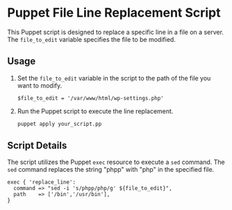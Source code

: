 # Puppet File Line Replacement Script

This Puppet script is designed to replace a specific line in a file on a server. The `file_to_edit` variable specifies the file to be modified.

## Usage

1. Set the `file_to_edit` variable in the script to the path of the file you want to modify.

    ```puppet
    $file_to_edit = '/var/www/html/wp-settings.php'
    ```

2. Run the Puppet script to execute the line replacement.

    ```bash
    puppet apply your_script.pp
    ```

## Script Details

The script utilizes the Puppet `exec` resource to execute a `sed` command. The `sed` command replaces the string "phpp" with "php" in the specified file.

```puppet
exec { 'replace_line':
  command => "sed -i 's/phpp/php/g' ${file_to_edit}",
  path    => ['/bin','/usr/bin'],
}
